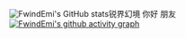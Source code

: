 ![FwindEmi's GitHub stats](https://github-readme-stats.vercel.app/api?username=FwindEmi86&show_icons=true&theme=radical)锐界幻境 你好 朋友  
[![FwindEmi's github activity graph](https://github-readme-activity-graph.vercel.app/graph?username=FwindEmi&theme=tokyo-night)](https://github.com/ashutosh00710/github-readme-activity-graph)
